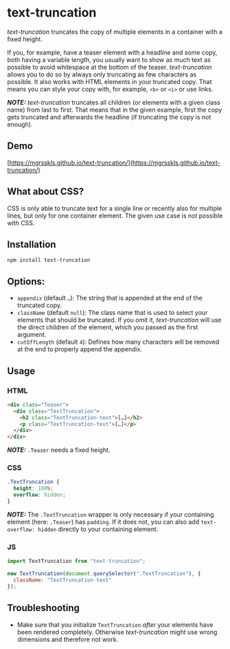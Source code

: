 # text-truncation

_text-truncation_ truncates the copy of multiple elements in a container with a fixed height.

If you, for example, have a teaser element with a headline and some copy, both having a variable length, you usually want to show as much text as possible to avoid whitespace at the bottom of the teaser. _text-truncation_ allows you to do so by always only truncating as few characters as possible.
It also works with HTML elements in your truncated copy. That means you can style your copy with, for example, `<b>` or `<i>` or use links.

**_NOTE:_** _text-truncation_ truncates all children (or elements with a given class name) from last to first. That means that in the given example, first the copy gets truncated and afterwards the headline (if truncating the copy is not enough).

## Demo

[https://mgrsskls.github.io/text-truncation/](https://mgrsskls.github.io/text-truncation/)

## What about CSS?

CSS is only able to truncate text for a single line or recently also for multiple lines, but only for one container element. The given use case is not possible with CSS.

## Installation

`npm install text-truncation`

## Options:

- `appendix` (default `…`): The string that is appended at the end of the truncated copy.
- `className` (default `null`): The class name that is used to select your elements that should be truncated. If you omit it, _text-truncation_ will use the direct children of the element, which you passed as the first argument.
- `cutOffLength` (default `4`): Defines how many characters will be removed at the end to properly append the appendix.

## Usage

### HTML

```html
<div class="Teaser">
  <div class="TextTruncation">
    <h2 class="TextTruncation-text">[…]</h2>
    <p class="TextTruncation-text">[…]</p>
  </div>
</div>
```

**_NOTE:_** `.Teaser` needs a fixed height.

### CSS

```CSS
.TextTruncation {
  height: 100%;
  overflow: hidden;
}
```

**_NOTE:_** The `.TextTruncation` wrapper is only necessary if your containing element (here: `.Teaser`) has `padding`. If it does not, you can also add `text-overflow: hidden` directly to your containing element.

### JS

```javascript
import TextTruncation from "text-truncation";

new TextTruncation(document.querySelector(".TextTruncation"), {
  className: "TextTruncation-text"
});
```

## Troubleshooting

- Make sure that you initialize `TextTruncation` _after_ your elements have been rendered completely. Otherwise _text-truncation_ might use wrong dimensions and therefore not work.
